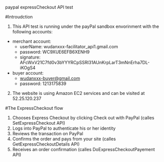paypal expressCheckout API test

#Introudction
1. This API test is running under the payPal sandbox envorinment with the following accounts:  
  - merchant account:  
  	- userName:   wudanxxx-facilitator_api1.gmail.com  
  	- password:   WC9XUE6EFB6XENH9  
  	- signature:  AFcWxV21C7fd0v3bYYYRCpSSRl31AUnKrpLarT3mNnErha7DL-iKOgS4  
  - buyer account:  
  	- wudanxxx-buyer@gmail.com  
	- password:   1213175839  

2. The website is using Amazon EC2 services and can be visited at 52.25.120.237

#The ExpressCheckout flow
1. Chooses Express Checkout by clicking Check out with PayPal (calles SetExpressCheckout API)
2. Logs into PayPal to authenticate his or her identity
3. Reviews the transaction on PayPal
4. Confirms the order and pays from your site (calles GetExpressCheckoutDetails API)
5. Receives an order confirmation   (calles DoExpressCheckoutPayement API)

